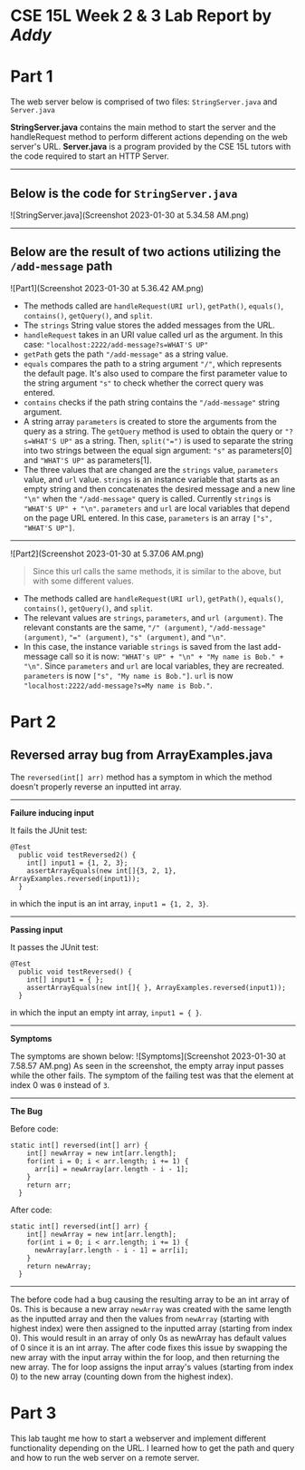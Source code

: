 # CSE 15L Week 2 & 3 Lab Report by *Addy*

# Part 1

The web server below is comprised of two files: `StringServer.java` and `Server.java`

**StringServer.java** contains the main method to start the server and the handleRequest method to perform different actions depending on the web server's URL. **Server.java** is a program provided by the CSE 15L tutors with the code required to start an HTTP Server.

---
## Below is the code for `StringServer.java`
![StringServer.java](Screenshot 2023-01-30 at 5.34.58 AM.png)

---
## Below are the result of two actions utilizing the `/add-message` path
![Part1](Screenshot 2023-01-30 at 5.36.42 AM.png)
* The methods called are `handleRequest(URI url)`, `getPath()`, `equals()`, `contains()`, `getQuery()`, and `split`.
* The `strings` String value stores the added messages from the URL. 
* `handleRequest` takes in an URI value called url as the argument. In this case: `"localhost:2222/add-message?s=WHAT'S UP"`
* `getPath` gets the path `"/add-message"` as a string value.
* `equals` compares the path to a string argument `"/"`, which represents the default page. It's also used to compare the first parameter value to the string argument `"s"` to check whether the correct query was entered.
* `contains` checks if the path string contains the `"/add-message"` string argument.
* A string array `parameters` is created to store the arguments from the query as a string. The `getQuery` method is used to obtain the query or `"?s=WHAT'S UP"` as a string. Then, `split("=")` is used to separate the string into two strings between the equal sign argument: `"s"` as parameters[0] and `"WHAT'S UP"` as parameters[1].
* The three values that are changed are the `strings` value, `parameters` value, and `url` value. `strings` is an instance variable that starts as an empty string and then concatenates the desired message and a new line `"\n"` when the `"/add-message"` query is called. Currently `strings` is `"WHAT'S UP" + "\n"`. `parameters` and `url` are local variables that depend on the page URL entered. In this case, `parameters` is an array `["s", "WHAT'S UP"]`. 

---
![Part2](Screenshot 2023-01-30 at 5.37.06 AM.png)
> Since this url calls the same methods, it is similar to the above, but with some different values.

* The methods called are `handleRequest(URI url)`, `getPath()`, `equals()`, `contains()`, `getQuery()`, and `split`.
* The relevant values are `strings`, `parameters`, and `url (argument)`. The relevant constants are the same, `"/" (argument)`, `"/add-message" (argument)`, `"=" (argument)`, `"s" (argument)`, and `"\n"`.
* In this case, the instance variable `strings` is saved from the last add-message call so it is now: `"WHAT's UP" + "\n" + "My name is Bob." + "\n"`. Since `parameters` and `url` are local variables, they are recreated. `parameters` is now `["s", "My name is Bob."]`. `url` is now `"localhost:2222/add-message?s=My name is Bob."`.

# Part 2
## Reversed array bug from ArrayExamples.java
The `reversed(int[] arr)` method has a symptom in which the method doesn't properly reverse an inputted int array.

---
**Failure inducing input**

It fails the JUnit test:
```
@Test
  public void testReversed2() {
    int[] input1 = {1, 2, 3};
    assertArrayEquals(new int[]{3, 2, 1}, ArrayExamples.reversed(input1));
  }
```
in which the input is an int array, `input1 = {1, 2, 3}`.

---
**Passing input**

It passes the JUnit test:
```
@Test
  public void testReversed() {
    int[] input1 = { };
    assertArrayEquals(new int[]{ }, ArrayExamples.reversed(input1));
  }
```
in which the input an empty int array, `input1 = { }`.

---
**Symptoms**

The symptoms are shown below:
![Symptoms](Screenshot 2023-01-30 at 7.58.57 AM.png)
As seen in the screenshot, the empty array input passes while the other fails. The symptom of the failing test was that the element at index 0 was `0` instead of `3`.

---
**The Bug**

Before code:
```
static int[] reversed(int[] arr) {
    int[] newArray = new int[arr.length];
    for(int i = 0; i < arr.length; i += 1) {
      arr[i] = newArray[arr.length - i - 1];
    }
    return arr;
  }
```
After code: 
```
static int[] reversed(int[] arr) {
    int[] newArray = new int[arr.length];
    for(int i = 0; i < arr.length; i += 1) {
      newArray[arr.length - i - 1] = arr[i];
    }
    return newArray;
  }
```
---
The before code had a bug causing the resulting array to be an int array of 0s. This is because a new array `newArray` was created with the same length as the inputted array and then the values from `newArray` (starting with highest index) were then assigned to the inputted array (starting from index 0). This would result in an array of only 0s as newArray has default values of 0 since it is an int array. The after code fixes this issue by swapping the new array with the input array within the for loop, and then returning the new array. The for loop assigns the input array's values (starting from index 0) to the new array (counting down from the highest index). 

# Part 3
This lab taught me how to start a webserver and implement different functionality depending on the URL. I learned how to get the path and query and how to run the web server on a remote server.
